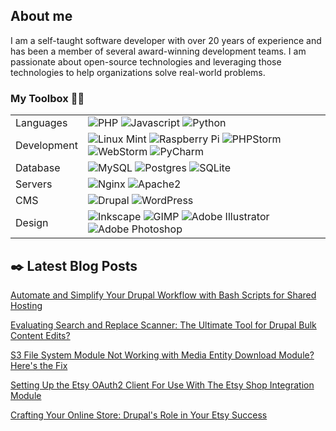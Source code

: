 ## About me
I am a self-taught software developer with over 20 years of experience and has been a member of several award-winning 
development teams. I am passionate about open-source technologies and leveraging those technologies to help organizations 
solve real-world problems.

### My Toolbox :hammer::wrench:
<table>
  <tbody>
    <tr>
      <td>Languages</td>
      <td>
        <img src="https://img.shields.io/badge/php-%23777BB4.svg?style=flat-square&logo=php&logoColor=white" alt="PHP" />
        <img src="https://img.shields.io/badge/javascript-%23323330.svg?style=flat-square&logo=javascript&logoColor=%23F7DF1E" alt="Javascript" />
        <img src="https://img.shields.io/badge/python-3670A0?style=flat-square&logo=python&logoColor=ffdd54" alt="Python" />
      </td>
    </tr>
    <tr></tr>
    <tr>
      <td>Development</td>
      <td>
        <img src="https://img.shields.io/badge/Linux%20Mint-87CF3E?style=flat-square&logo=Linux%20Mint&logoColor=white" alt="Linux Mint" />
        <img src="https://img.shields.io/badge/-RaspberryPi-C51A4A?style=flat-square&logo=Raspberry-Pi" alt="Raspberry Pi" />
        <img src="https://img.shields.io/badge/phpstorm-143?style=flat-square&logo=phpstorm&logoColor=black&color=black&labelColor=darkorchid" alt="PHPStorm" />
        <img src="https://img.shields.io/badge/webstorm-143?style=flat-square&logo=webstorm&logoColor=white&color=black" alt="WebStorm" />
        <img src="https://img.shields.io/badge/pycharm-143?style=flat-square&logo=pycharm&logoColor=black&color=black&labelColor=green" alt="PyCharm" />
      </td>
    </tr>
    <tr></tr>
    <tr>
      <td>Database</td>
      <td>
        <img src="https://img.shields.io/badge/mysql-4479A1.svg?style=flat-square&logo=mysql&logoColor=white" alt="MySQL" />
        <img src="https://img.shields.io/badge/postgres-%23316192.svg?style=flat-square&logo=postgresql&logoColor=white" alt="Postgres" />
        <img src="https://img.shields.io/badge/sqlite-%2307405e.svg?style=flat-square&logo=sqlite&logoColor=white" alt="SQLite" />
      </td>
    </tr>
    <tr></tr>
    <tr>
      <td>Servers</td>
      <td>
        <img src="https://img.shields.io/badge/nginx-%23009639.svg?style=flat-square&logo=nginx&logoColor=white" alt="Nginx" />
        <img src="https://img.shields.io/badge/apache-%23D42029.svg?style=flat-square&logo=apache&logoColor=white" alt="Apache2" />
      </td>
    </tr>
    <tr></tr>
    <tr>
      <td>CMS</td>
      <td>
        <img src="https://img.shields.io/badge/drupal-%230678BE.svg?style=flat-square&logo=drupal&logoColor=white" alt="Drupal" />
        <img src="https://img.shields.io/badge/WordPress-%23117AC9.svg?style=flat-square&logo=WordPress&logoColor=white" alt="WordPress" />
      </td>
    </tr>
    <tr></tr>
    <tr>
      <td>Design</td>
      <td>
        <img src="https://img.shields.io/badge/Inkscape-e0e0e0?style=flat-square&logo=inkscape&logoColor=080A13" alt="Inkscape" />
        <img src="https://img.shields.io/badge/Gimp-657D8B?style=flat-square&logo=gimp&logoColor=FFFFFF" alt="GIMP" />
        <img src="https://img.shields.io/badge/adobe%20illustrator-%23FF9A00.svg?style=flat-square&logo=adobe%20illustrator&logoColor=white" alt="Adobe Illustrator" />
        <img src="https://img.shields.io/badge/adobe%20photoshop-%2331A8FF.svg?style=flat-square&logo=adobe%20photoshop&logoColor=white" alt="Adobe Photoshop" />
      </td>
    </tr>
  </tbody>
</table>

## :black_nib: Latest Blog Posts
<!-- BLOG-POST-LIST:START -->
[Automate and Simplify Your Drupal Workflow with Bash Scripts for Shared Hosting](https://drupalodyssey.com/blog/development/automate-and-simplify-your-drupal-workflow-bash-scripts-shared-hosting?utm_source=github&utm_medium=social&utm_campaign=Blog%20Listing)

[Evaluating Search and Replace Scanner: The Ultimate Tool for Drupal Bulk Content Edits?](https://drupalodyssey.com/blog/management/evaluating-search-and-replace-scanner-ultimate-tool-drupal-bulk-content-edits?utm_source=github&utm_medium=social&utm_campaign=Blog%20Listing)

[S3 File System Module Not Working with Media Entity Download Module? Here&#39;s the Fix](https://drupalodyssey.com/blog/community/s3-file-system-module-not-working-media-entity-download-module-heres-fix?utm_source=github&utm_medium=social&utm_campaign=Blog%20Listing)

[Setting Up the Etsy OAuth2 Client For Use With The Etsy Shop Integration Module](https://drupalodyssey.com/blog/community/setting-etsy-oauth2-client-use-etsy-shop-integration-module?utm_source=github&utm_medium=social&utm_campaign=Blog%20Listing)

[Crafting Your Online Store: Drupal&#39;s Role in Your Etsy Success](https://drupalodyssey.com/blog/community/crafting-your-online-store-drupals-role-your-etsy-success?utm_source=github&utm_medium=social&utm_campaign=Blog%20Listing)
<!-- BLOG-POST-LIST:END -->



<!--
[Sample link](https://drupalodyssey.com?utm_source=github&utm_medium=social&utm_campaign=Blog%20Listing)
**r0nn1ef/r0nn1ef** is a ✨ _special_ ✨ repository because its `README.md` (this file) appears on your GitHub profile.

Here are some ideas to get you started:

- 🔭 I’m currently working on ...
- 🌱 I’m currently learning ...
- 👯 I’m looking to collaborate on ...
- 🤔 I’m looking for help with ...
- 💬 Ask me about ...
- 📫 How to reach me: ...
- 😄 Pronouns: ...
- ⚡ Fun fact: ...
-->
